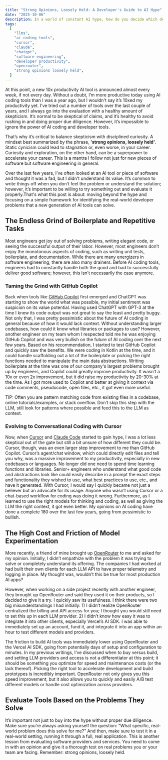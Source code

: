 ```yaml
---
title: "Strong Opinions, Loosely Held: A Developer's Guide to AI Hype"
date: "2025-10-06"
description: In a world of constant AI hype, how do you decide which developer tools are actually worth your time? This post moves beyond the "10x productivity" claims and offers a practical framework for evaluating new tools, using real-world examples like GitHub Copilot and OpenRouter to show how healthy skepticism and hands-on testing can uncover real value.
tags:
  [
    "llms",
    "ai coding tools",
    "cursor",
    "claude",
    "chatgpt",
    "software engineering",
    "developer productivity",
    "openrouter",
    "strong opinions loosely held",
  ]
---
```


At this point, a new 10x productivity AI tool is announced almost every week, if not every day. Without a doubt, I’m more productive today using AI coding tools than I was a year ago, but I wouldn't say it’s 10xed my productivity yet. I’ve tried out a number of tools over the last couple of years, and I always go into the evaluation with a healthy amount of skepticism. It’s normal to be skeptical of claims, and it’s healthy to avoid rushing in and doing proper due diligence. However, it’s impossible to ignore the power of AI coding and developer tools.

That’s why it’s critical to balance skepticism with disciplined curiosity. A mindset best summarized by the phrase, **'strong opinions, loosely held'**. Static cynicism could lead to stagnation or, even worse, in your career. Curiosity and exploration, on the other hand, can be a superpower to accelerate your career. This is a mantra I follow not just for new pieces of software but software engineering in general.

Over the last few years, I’ve often looked at an AI tool or piece of software and thought it was a fad, but I didn't understand its value. It’s common to write things off when you don’t feel the problem or understand the solution; however, it’s important to be willing to try something out and evaluate it properly.That's what this post is about: moving beyond the hype and focusing on a simple framework for identifying the real-world developer problems that a new generation of AI tools can solve.

## The Endless Grind of Boilerplate and Repetitive Tasks

Most engineers get joy out of solving problems, writing elegant code, or seeing the successful output of their labor. However, most engineers don’t enjoy the monotonous aspects of coding, such as writing unit tests, boilerplate, and documentation. While there are many energizers in software engineering, there are also many drainers. Before AI coding tools, engineers had to constantly handle both the good and bad to successfully deliver good software; however, this isn’t necessarily the case anymore.

### Taming the Grind with GitHub Copilot

Back when tools like [GitHub Copilot](https://github.com/features/copilot) first emerged and ChatGPT was starting to show the world what was possible, my initial sentiment was suspicion on its value potential. Having used ChatGPT with GPT-3 at the time I knew its code output was not great to say the least and pretty buggy. Not only that, I was pretty pessimistic about the future of AI coding in general because of how it would lack context. Without understanding larger codebases, how could it know what libraries or packages to use? However, another engineer on my team whom I respected told me he was enjoying GitHub Copilot and was very bullish on the future of AI coding over the next few years. Based on his recommendation, I started to test GitHub Copilot and quickly saw the benefits. We were coding in Kotlin at the time, and it could handle scaffolding out a lot of the boilerplate or picking the right functions needed to manipulate the main data abstractions. Writing boilerplate at the time was one of our company's largest problems brought up by engineers, and Copilot could greatly improve productivity. It wasn’t a 10x or even 2x improvement, but it did raise my productivity by 20-30% at the time. As I got more used to Copilot and better at giving it context via code comments, pseudocode, open files, etc., it got even more useful.

TIP: Often you are pattern matching code from existing files in a codebase, online tutorials/examples, or stack overflow. Don’t skip this step with the LLM, still look for patterns where possible and feed this to the LLM as context.

### Evolving to Conversational Coding with Cursor

Now, when [Cursor](https://cursor.com/) and [Claude Code](https://www.claude.com/product/claude-code) started to gain hype, I was a lot less skeptical out of the gate but still a bit unsure of how different they could be. Cursor, though, was an even larger step improvement to me than GitHub Copilot. Cursor’s agent/chat window, which could directly edit files and tell you why, was a massive improvement to my productivity, especially in new codebases or languages. No longer did one need to spend time learning functions and libraries. Senior+ engineers who understand what good code and abstractions look like could easily describe in a prompt the exact steps and functionality they wished to use, what best practices to use, etc., and have it generated. With Cursor, I would say I quickly became not just a believer but an advocate for its usage. Anyone who wasn’t using Cursor or a chat-based workflow for coding was doing it wrong. Furthermore, as I learned to use the right models for thinking and coding, as well as giving the LLM the right context, it got even better. My opinions on AI coding have done a complete 180 over the last few years, going from pessimistic to bullish.

## The High Cost and Friction of Model Experimentation

More recently, a friend of mine brought up [OpenRouter](https://openrouter.ai/) to me and asked for my opinion. Initially, I didn’t empathize with the problem it was trying to solve or completely understand its offering. The companies I had worked at had built their own clients for each LLM API to have proper telemetry and logging in place. My thought was, wouldn’t this be true for most production AI apps?

However, when working on a side project recently with another engineer, they brought up OpenRouter and said they used it on their products, so I decided to give it a try. I quickly saw its usefulness. I think there were two big misunderstandings I had initially: 1) I didn’t realize OpenRouter centralized the billing and API access for you; I thought you would still need to set this up in each LLM provider. 2) I didn’t know how easy it was to integrate it into other clients, especially Vercel’s AI SDK. I was able to immediately set up an account, fund it, and integrate it into an app within an hour to test different models and providers.

The friction to build AI tools was immediately lower using OpenRouter and the Vercel AI SDK, going from potentially days of setup and configuration to minutes. In my previous writings, I’ve discussed when to buy versus build, and setting LLM providers and access is not a differentiator at this point; it should be something you optimize for speed and maintenance costs (or the lack thereof). Picking the right tool to accelerate development and build prototypes is incredibly important. OpenRouter not only gives you this speed improvement, but it also allows you to quickly and easily A/B test different models or handle cost optimization across providers.

## Evaluate Tools Based on the Problems They Solve

It’s important not just to buy into the hype without proper due diligence. Make sure you’re always asking yourself the question: “What specific, real-world problem does this solve for me?” And then, make sure to test it in a real-world setting, running it through a full, real application. This is another lesson from evaluating software providers and services. You need to come in with an opinion and give it a thorough test on real problems you or your team are facing. Remember: strong opinions, loosely held.
